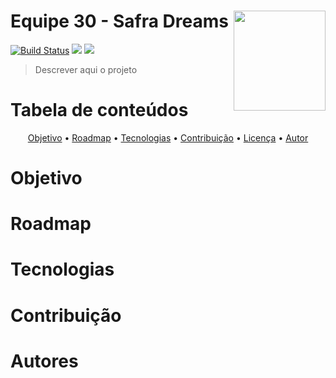 # Equipe 30 - Safra Dreams <img src = "https://user-images.githubusercontent.com/7032799/93025272-e7da4480-f5d2-11ea-9280-cace7cb3f390.png" width='147' height="160" align="right"/>

[![Build Status](https://img.shields.io/appveyor/ci/douglasakassaka/netcore-jwt-integrator-extension/master.svg)](https://ci.appveyor.com/project/douglasakassaka/netcore-jwt-integrator-extension)
![](https://img.shields.io/appveyor/tests/douglasakassaka/dapper-crud-extension.svg)
![](https://img.shields.io/vscode-marketplace/d/douglasakassaka.jwtintegrator.svg)

> Descrever aqui o projeto

<h1 align="left">Tabela de conteúdos</a></h1>
<p align="center">
 <a href="#objetivo">Objetivo</a> •
 <a href="#roadmap">Roadmap</a> • 
 <a href="#tecnologias">Tecnologias</a> • 
 <a href="#contribuicao">Contribuição</a> • 
 <a href="#licenc-a">Licença</a> • 
 <a href="#autor">Autor</a>
</p>

<h1 align="left">Objetivo </a></h1>

<h1 align="left">Roadmap </a></h1>

<h1 align="left">Tecnologias </a></h1>

<h1 align="left">Contribuição </a></h1>

<h1 align="left">Autores </a></h1>
